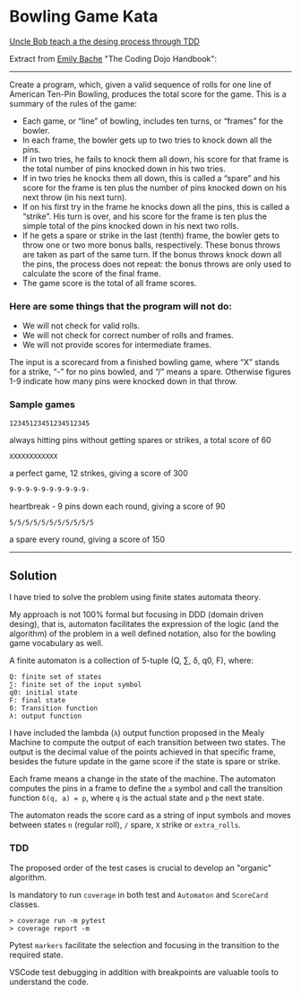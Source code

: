 # Bowling Game Kata

[Uncle Bob teach a the desing process through TDD](http://www.butunclebob.com/ArticleS.UncleBob.TheBowlingGameKata)

Extract from [Emily Bache](https://github.com/emilybache) "The Coding Dojo Handbook":

-------------
Create a program, which, given a valid sequence of rolls for one line of American Ten-Pin Bowling, produces the total score for the game. This is a summary of the rules of the game:

- Each game, or “line” of bowling, includes ten turns, or “frames” for the bowler.
- In each frame, the bowler gets up to two tries to knock down all the pins.
- If in two tries, he fails to knock them all down, his score for that frame is the total number of pins knocked down in his two tries.
- If in two tries he knocks them all down, this is called a “spare” and his score for the frame is ten plus the number of pins knocked down on his next throw (in his next turn).
- If on his first try in the frame he knocks down all the pins, this is called a “strike”. His turn is over, and his score for the frame is ten plus the simple total of the pins knocked down in his next two rolls.
- If he gets a spare or strike in the last (tenth) frame, the bowler gets to throw one or two more bonus balls, respectively. These bonus throws are taken as part of the same turn. If the bonus throws knock down all the pins, the process does not repeat: the bonus throws are only used to calculate the score of the final frame.
- The game score is the total of all frame scores.

### Here are some things that the program will not do:
- We will not check for valid rolls.
- We will not check for correct number of rolls and frames.
- We will not provide scores for intermediate frames.

The input is a scorecard from a finished bowling game, where “X” stands for a strike, “-” for no pins bowled, and “/” means a spare. Otherwise figures 1-9 indicate how many pins were knocked down in that throw.

### Sample games

    12345123451234512345
always hitting pins without getting spares or strikes, a total
score of 60

    XXXXXXXXXXXX
a perfect game, 12 strikes, giving a score of 300

    9-9-9-9-9-9-9-9-9-9-
heartbreak - 9 pins down each round, giving a score of 90

    5/5/5/5/5/5/5/5/5/5/5
a spare every round, giving a score of 150

-------------------

## Solution

I have tried to solve the problem using finite states automata theory. 

My approach is not 100% formal but focusing in DDD (domain driven desing), that is, automaton facilitates the expression of the logic (and the algorithm) of the problem in a well defined notation, also for the bowling game vocabulary as well.

A finite automaton is a collection of 5-tuple (Q, ∑, δ, q0, F), where:

    Q: finite set of states  
    ∑: finite set of the input symbol  
    q0: initial state   
    F: final state  
    δ: Transition function
    λ: output function

I have included the lambda (`λ`) output function proposed in the Mealy Machine to compute the output of each transition between two states. The output is the decimal value of the points achieved in that specific frame, besides the future update in the game score if the state is spare or strike.

Each frame means a change in the state of the machine. The automaton computes the pins in a frame to define the `a` symbol and call the transition function `δ(q, a) = p`, where `q` is the actual state and `p` the next state.

The automaton reads the score card as a string of input symbols and moves between states `n` (regular roll), `/` spare, `X` strike or `extra_rolls`.

### TDD

The proposed order of the test cases is crucial to develop an "organic" algorithm.

Is mandatory to run `coverage` in both test and `Automaton` and `ScoreCard` classes.

    > coverage run -m pytest
    > coverage report -m

Pytest `markers` facilitate the selection and focusing in the transition to the required state.

VSCode test debugging in addition with breakpoints are valuable tools to understand the code.
